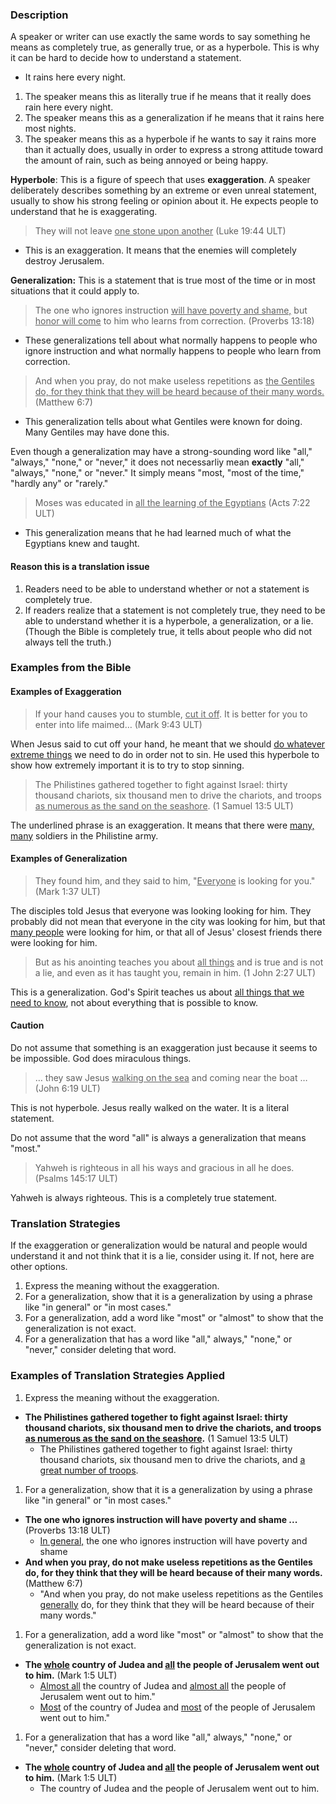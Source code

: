 

### Description

A speaker or writer can use exactly the same words to say something he means as completely true, as generally true, or as a hyperbole. This is why it can be hard to decide how to understand a statement.

* It rains here every night.

1. The speaker means this as literally true if he means that it really does rain here every night.
1. The speaker means this as a generalization if he means that it rains here most nights.
1. The speaker means this as a hyperbole if he wants to say it rains more than it actually does, usually in order to express a strong attitude toward the amount of rain, such as being annoyed or being happy.

**Hyperbole**: This is a figure of speech that uses **exaggeration**. A speaker deliberately describes something by an extreme or even unreal statement, usually to show his strong feeling or opinion about it. He expects people to understand that he is exaggerating.

>They will not leave <u>one stone upon another</u> (Luke 19:44 ULT)

* This is an exaggeration. It means that the enemies will completely destroy Jerusalem.

**Generalization:** This is a statement that is true most of the time or in most situations that it could apply to.

>The one who ignores instruction <u>will have poverty and shame,</u>
>but <u>honor will come</u> to him who learns from correction. (Proverbs 13:18)

* These generalizations tell about what normally happens to people who ignore instruction and what normally happens to people who learn from correction.

>And when you pray, do not make useless repetitions as <u>the Gentiles do, for they think that they will be heard because of their many words.</u> (Matthew 6:7)

* This generalization tells about what Gentiles were known for doing. Many Gentiles may have done this.

Even though a generalization may have a strong-sounding word like "all," "always," "none," or "never," it does not necessarliy mean **exactly** "all," "always," "none," or "never." It  simply means "most, "most of the time," "hardly any" or "rarely."

>Moses was educated in <u>all the learning of the Egyptians</u> (Acts 7:22 ULT)

* This generalization means that he had learned much of what the Egyptians knew and taught.

#### Reason this is a translation issue

1. Readers need to be able to understand whether or not a statement is completely true.
1. If readers realize that a statement is not completely true, they need to be able to understand whether it is a hyperbole, a generalization, or a lie. (Though the Bible is completely true, it tells about people who did not always tell the truth.)


### Examples from the Bible

#### Examples of Exaggeration

>If your hand causes you to stumble, <u>cut it off</u>. It is better for you to enter into life maimed… (Mark 9:43 ULT)

When Jesus said to cut off your hand, he meant that we should <u>do whatever extreme things</u> we need to do in order not to sin. He used this hyperbole to show how extremely important it is to try to stop sinning.

>The Philistines gathered together to fight against Israel: thirty thousand chariots, six thousand men to drive the chariots, and troops <u>as numerous as the sand on the seashore</u>. (1 Samuel 13:5 ULT)

The underlined phrase is an exaggeration. It means that there were <u>many, many</u> soldiers in the Philistine army.

#### Examples of Generalization

>They found him, and they said to him, "<u>Everyone</u> is looking for you." (Mark 1:37 ULT)

The disciples told Jesus that everyone was looking looking for him. They probably did not mean that everyone in the city was looking for him, but that <u>many people</u> were looking for him, or that all of Jesus' closest friends there were looking for him.

>But as his anointing teaches you about <u>all things</u> and is true and is not a lie, and even as it has taught you, remain in him. (1 John 2:27 ULT)

 This is a generalization. God's Spirit teaches us about <u>all things that we need to know</u>, not about everything that is possible to know.

#### Caution

Do not assume that something is an exaggeration just because it seems to be impossible. God does miraculous things.
>… they saw Jesus <u>walking on the sea</u> and coming near the boat … (John 6:19 ULT)

This  is not hyperbole. Jesus really walked on the water. It is a literal statement.

Do not assume that the word "all" is always a generalization that means "most."

>Yahweh is righteous in all his ways
>and gracious in all he does. (Psalms 145:17 ULT)

Yahweh is always righteous. This is a completely true statement.

### Translation Strategies

If the exaggeration or generalization would be natural and people would understand it and not think that it is a lie, consider using it. If not, here are other options.

1. Express the meaning without the exaggeration.
1. For a generalization, show that it is a generalization by using a phrase like "in general" or "in most cases."
1. For a generalization, add a word like "most" or "almost" to show that the generalization is not exact.
1. For a generalization that has a word like "all," always," "none," or "never," consider deleting that word.


### Examples of Translation Strategies Applied

1. Express the meaning without the exaggeration.

  * **The Philistines gathered together to fight against Israel: thirty thousand chariots, six thousand men to drive the chariots, and troops <u>as numerous as the sand on the seashore</u>.** (1 Samuel 13:5 ULT)
      * The Philistines gathered together to fight against Israel: thirty thousand chariots, six thousand men to drive the chariots, and <u>a great number of troops</u>.

1. For a generalization, show that it is a generalization by using a phrase like "in general" or "in most cases."

  * **The one who ignores instruction will have poverty and shame ...** (Proverbs 13:18 ULT)
      * <u>In general,</u> the one who ignores instruction will have poverty and shame
  * **And when you pray, do not make useless repetitions as the Gentiles do, for they think that they will be heard because of their many words.** (Matthew 6:7)
      * "And when you pray, do not make useless repetitions as the Gentiles <u>generally</u> do, for they think that they will be heard because of their many words."

1. For a generalization, add a word like "most" or "almost" to show that the generalization is not exact. 

  * **The <u>whole</u> country of Judea and <u>all</u> the people of Jerusalem went out to him.** (Mark 1:5 ULT)
      * <u>Almost all</u> the country of Judea and <u>almost all</u> the people of Jerusalem went out to him."
      * <u>Most</u> of the country of Judea and <u>most</u> of the people of Jerusalem went out to him."

1. For a generalization that has a word like "all," always," "none," or "never," consider deleting that word.

  * **The <u>whole</u> country of Judea and <u>all</u> the people of Jerusalem went out to him.** (Mark 1:5 ULT)
      * The country of Judea and the people of Jerusalem went out to him.

